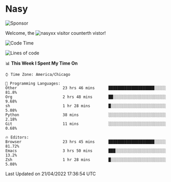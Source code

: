 # Nasy

<!--
<p align="center">
<img height="200" src="https://github-readme-stats.vercel.app/api?username=nasyxx&count_private=true&show_icons=true&theme=dracula&include_all_commits=true"/>
<img height="200" src="https://github-readme-stats.vercel.app/api/top-langs/?username=nasyxx&theme=dracula&hide=html,jupyter+notebook&count_private=true&show_icons=true"/>
</p>

  
----------------
-->

![Sponsor](https://img.shields.io/static/v1.svg?label=Sponsor&message=%E2%9D%A4&logo=GitHub&style=flat&color=pink)
 
Welcome, the ![nasyxx visitor counter](https://count.getloli.com/get/@nasyxx?theme=rule34)th vistor!
 
<!--START_SECTION:waka-->
![Code Time](http://img.shields.io/badge/Code%20Time-2%2C261%20hrs%2024%20mins-blue)

![Lines of code](https://img.shields.io/badge/From%20Hello%20World%20I%27ve%20Written-5%20Million%20lines%20of%20code-blue)

📊 **This Week I Spent My Time On** 

```text
⌚︎ Time Zone: America/Chicago

💬 Programming Languages: 
Other                    23 hrs 46 mins      ████████████████████░░░░░   81.8% 
Org                      2 hrs 48 mins       ██░░░░░░░░░░░░░░░░░░░░░░░   9.68% 
sh                       1 hr 28 mins        █░░░░░░░░░░░░░░░░░░░░░░░░   5.08% 
Python                   38 mins             ░░░░░░░░░░░░░░░░░░░░░░░░░   2.18% 
Git                      11 mins             ░░░░░░░░░░░░░░░░░░░░░░░░░   0.68%

🔥 Editors: 
Browser                  23 hrs 45 mins      ████████████████████░░░░░   81.72% 
Emacs                    3 hrs 50 mins       ███░░░░░░░░░░░░░░░░░░░░░░   13.2% 
Zsh                      1 hr 28 mins        █░░░░░░░░░░░░░░░░░░░░░░░░   5.08%

```


 Last Updated on 21/04/2022 17:36:54 UTC
<!--END_SECTION:waka-->

<!-- ![visitors](https://visitor-badge.laobi.icu/badge?page_id=nasyxx.nasyxx) -->
